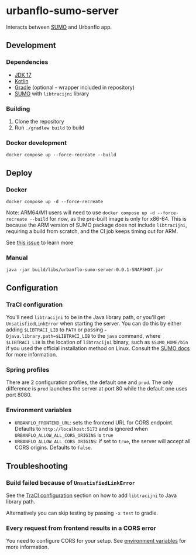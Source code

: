 # urbanflo-sumo-server

Interacts between [SUMO](https://www.eclipse.org/sumo/) and Urbanflo app.

## Development

### Dependencies

- [JDK 17](https://adoptium.net/temurin/releases/)
- [Kotlin](https://kotlinlang.org/docs/getting-started.html)
- [Gradle](https://gradle.org/install/) (optional - wrapper included in repository)
- [SUMO](https://sumo.dlr.de/docs/Downloads.php) with `libtracijni` library

### Building

1. Clone the repository
2. Run `./gradlew build` to build

### Docker development

```shell
docker compose up --force-recreate --build
```

## Deploy

### Docker

```shell
docker compose up -d --force-recreate
```

Note: ARM64/M1 users will need to use `docker compose up -d --force-recreate --build` for now, as the pre-built image is
only for x86-64. This is because the ARM version of SUMO package does not include `libtracijni`, requiring a build from
scratch, and the CI job keeps timing out for ARM.

See [this issue](https://github.com/eclipse/sumo/issues/13702) to learn more

### Manual

```shell
java -jar build/libs/urbanflo-sumo-server-0.0.1-SNAPSHOT.jar
```

## Configuration

### TraCI configuration

You'll need `libtracijni` to be in the Java library path, or you'll get `UnsatisfiedLinkError` when starting the server. You can do this by either adding `$LIBTRACI_LIB` to `PATH` or passing `-Djava.library.path=$LIBTRACI_LIB` to the `java` command, where `$LIBTRACI_LIB` is the location of  `libtracijni` binary, such as `$SUMO_HOME/bin` if you used the official installation method on Linux. Consult the [SUMO docs](https://sumo.dlr.de/docs/Libtraci.html#java) for more information.

### Spring profiles

There are 2 configuration profiles, the default one and `prod`. The only difference is `prod` launches the server at port 80 while the default one uses port 8080.

### Environment variables

- `URBANFLO_FRONTEND_URL`: sets the frontend URL for CORS endpoint. Defaults to `http://localhost:5173` and is ignored when `URBANFLO_ALLOW_ALL_CORS_ORIGINS` is `true`
- `URBANFLO_ALLOW_ALL_CORS_ORIGINS`: if set to `true`, the server will accept all CORS origins. Defaults to `false`.

## Troubleshooting

### Build failed because of `UnsatisfiedLinkError`

See the [TraCI configuration](#traci-configuration) section on how to add `libtracijni` to Java library path.

Alternatively you can skip testing by passing `-x test` to gradle.

### Every request from frontend results in a CORS error

You need to configure CORS for your setup. See [environment variables](#environment-variables) for more information.